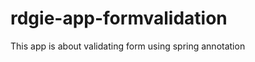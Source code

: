 rdgie-app-formvalidation
========================

This app is about validating form using spring annotation

